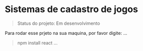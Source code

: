 <h1>Sistemas de cadastro de jogos</h1>

> Status do projeto: Em desenvolvimento

Para rodar esse prjeto na sua maquina, por favor digite:
...

> npm install react
...

